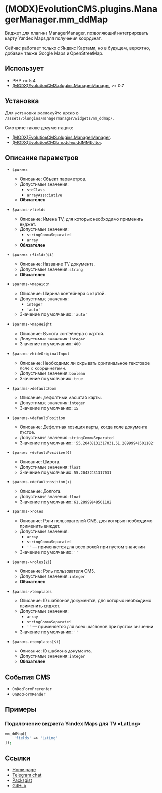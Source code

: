 # (MODX)EvolutionCMS.plugins.ManagerManager.mm_ddMap

Виджет для плагина ManagerManager, позволяющий интегрировать карту Yandex Maps для получения координат.

Сейчас работает только с Яндекс Картами, но в будущем, вероятно, добавим также Google Maps и OpenStreetMap.


## Использует

* PHP >= 5.4
* [(MODX)EvolutionCMS.plugins.ManagerManager](https://code.divandesign.ru/modx/managermanager) >= 0.7


## Установка

Для установки распакуйте архив в `/assets/plungins/managermanager/widgets/mm_ddmap/`.


Смотрите также документацию:
* [(MODX)EvolutionCMS.plugins.ManagerManager](https://code.divandesign.ru/modx/managermanager).
* [(MODX)EvolutionCMS.modules.ddMMEditor](https://code.divandesign.ru/modx/ddmmeditor).


## Описание параметров

* `$params`
	* Описание: Объект параметров.
	* Допустимые значения:
		* `stdClass`
		* `arrayAssociative`
	* **Обязателен**
	
* `$params->fields`
	* Описание: Имена TV, для которых необходимо применить виджет.
	* Допустимые значения:
		* `stringCommaSeparated`
		* `array`
	* **Обязателен**
	
* `$params->fields[$i]`
	* Описание: Название TV документа.
	* Допустимые значения: `string`
	* **Обязателен**
	
* `$params->mapWidth`
	* Описание: Ширина контейнера с картой.
	* Допустимые значения:
		* `integer`
		* `'auto'`
	* Значение по умолчанию: `'auto'`
	
* `$params->mapHeight`
	* Описание: Высота контейнера с картой.
	* Допустимые значения: `integer`
	* Значение по умолчанию: `400`
	
* `$params->hideOriginalInput`
	* Описание: Необходимо ли скрывать оригинальное текстовое поле с координатами.
	* Допустимые значения: `boolean`
	* Значение по умолчанию: `true`
	
* `$params->defaultZoom`
	* Описание: Дефолтный масштаб карты.
	* Допустимые значения: `integer`
	* Значение по умолчанию: `15`
	
* `$params->defaultPosition`
	* Описание: Дефолтная позиция карты, когда поле документа пустое.
	* Допустимые значения: `stringCommaSeparated`
	* Значение по умолчанию: `'55.20432131317031,61.28999948501182'`
	
* `$params->defaultPosition[0]`
	* Описание: Широта.
	* Допустимые значения: `float`
	* Значение по умолчанию: `55.20432131317031`
	
* `$params->defaultPosition[1]`
	* Описание: Долгота.
	* Допустимые значения: `float`
	* Значение по умолчанию: `61.28999948501182`
	
* `$params->roles`
	* Описание: Роли пользователей CMS, для которых необходимо применить виждет.
	* Допустимые значения:
		* `array`
		* `stringCommaSeparated`
		* `''` — применяется для всех ролей при пустом значении
	* Значение по умолчанию: `''`
	
* `$params->roles[$i]`
	* Описание: Роль пользователя CMS.
	* Допустимые значения: `integer`
	* **Обязателен**
	
* `$params->templates`
	* Описание: ID шаблонов документов, для которых необходимо применить виджет.
	* Допустимые значения:
		* `array`
		* `stringCommaSeparated`
		* `''` — применяется для всех шаблонов при пустом значении
	* Значение по умолчанию: `''`
	
* `$params->templates[$i]`
	* Описание: ID шаблона документа.
	* Допустимые значения: `integer`
	* **Обязателен**


## События CMS

* `OnDocFormPrerender`
* `OnDocFormRender`


## Примеры


### Подключение виджета Yandex Maps для TV «LatLng»

```php
mm_ddMap([
	'fields' => 'LatLng'
]);
```


## Ссылки

* [Home page](https://code.divandesign.ru/modx/mm_ddmap)
* [Telegram chat](https://t.me/dd_code)
* [Packagist](https://packagist.org/packages/dd/evolutioncms-plugins-managermanager-mm_ddmap)
* [GitHub](https://github.com/DivanDesign/EvolutionCMS.plugins.ManagerManager.mm_ddMap)


<link rel="stylesheet" type="text/css" href="https://raw.githack.com/DivanDesign/CSS.ddMarkdown/master/style.min.css" />
